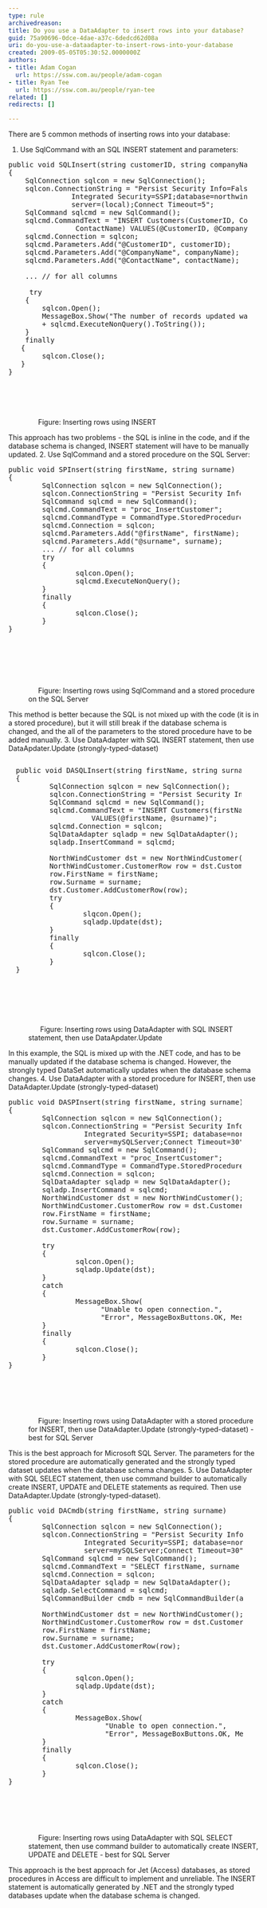 ```yaml
---
type: rule
archivedreason: 
title: Do you use a DataAdapter to insert rows into your database?
guid: 75a90696-0dce-4dae-a37c-6dedcd62d08a
uri: do-you-use-a-dataadapter-to-insert-rows-into-your-database
created: 2009-05-05T05:30:52.0000000Z
authors:
- title: Adam Cogan
  url: https://ssw.com.au/people/adam-cogan
- title: Ryan Tee
  url: https://ssw.com.au/people/ryan-tee
related: []
redirects: []

---
```


There are 5 common methods of inserting rows into your database:  
<!--endintro-->

1. Use SqlCommand with an SQL INSERT statement and parameters:
<dl class="goodCode">        <dt style="width&#58;95.47%;height&#58;516px;">
        <pre>public void SQLInsert(string customerID, string companyName, string contactName)<br>&#123;<br>    SqlConnection sqlcon = new SqlConnection();<br>    sqlcon.ConnectionString = &quot;Persist Security Info=False; <br>               Integrated Security=SSPI;database=northwindJV;<br>               server=(local);Connect Timeout=5&quot;;<br>    SqlCommand sqlcmd = new SqlCommand();<br>    sqlcmd.CommandText = &quot;INSERT Customers(CustomerID, CompanyName, <br>                ContactName) VALUES(@CustomerID, @CompanyName, @ContactName)&quot;;<br>    sqlcmd.Connection = sqlcon;<br>    sqlcmd.Parameters.Add(&quot;@CustomerID&quot;, customerID);<br>    sqlcmd.Parameters.Add(&quot;@CompanyName&quot;, companyName);<br>    sqlcmd.Parameters.Add(&quot;@ContactName&quot;, contactName);<br>    <br>    ... // for all columns<br>    <br>    &#160;try<br>    &#123;<br>        sqlcon.Open();<br>        MessageBox.Show(&quot;The number of records updated was&#58; &quot; <br>        + sqlcmd.ExecuteNonQuery().ToString());<br>    &#125;<br>    finally<br>   &#123;<br>        sqlcon.Close();<br>   &#125;<br>&#125;</pre>
        </dt>
        <dd>&#160;&#160;&#160;&#160; Figure&#58; Inserting rows using INSERT </dd>
    </dl>    This approach has two problems - the SQL is inline in the code, and if the database schema is changed, INSERT statement will have to be manually updated.
2. Use SqlCommand and a stored procedure on the SQL Server:
<dl class="goodCode">        <dt style="width&#58;92.44%;height&#58;443px;">
        <pre>public void SPInsert(string firstName, string surname)<br>&#123;<br>    &#160;&#160;&#160;&#160;SqlConnection sqlcon = new SqlConnection();<br>    &#160;&#160;&#160;&#160;sqlcon.ConnectionString = &quot;Persist Security Info=False;Integrated Security=SSPI; database=northwind;server=mySQLServer;Connect Timeout=30&quot;;<br>    &#160;&#160;&#160;&#160;SqlCommand sqlcmd = new SqlCommand();<br>    &#160;&#160;&#160;&#160;sqlcmd.CommandText = &quot;proc_InsertCustomer&quot;;<br>    &#160;&#160;&#160;&#160;sqlcmd.CommandType = CommandType.StoredProcedure;<br>    &#160;&#160;&#160;&#160;sqlcmd.Connection = sqlcon;<br>    &#160;&#160;&#160;&#160;sqlcmd.Parameters.Add(&quot;@firstName&quot;, firstName);<br>    &#160;&#160;&#160;&#160;sqlcmd.Parameters.Add(&quot;@surname&quot;, surname);<br>    &#160;&#160;&#160;&#160;... // for all columns<br>    &#160;&#160;&#160;&#160;try<br>    &#160;&#160;&#160;&#160;&#123;<br>        &#160;&#160;&#160;&#160;&#160;&#160;&#160;&#160;sqlcon.Open();<br>        &#160;&#160;&#160;&#160;&#160;&#160;&#160;&#160;sqlcmd.ExecuteNonQuery();<br>    &#160;&#160;&#160;&#160;&#125;<br>    &#160;&#160;&#160;&#160;finally<br>    &#160;&#160;&#160;&#160;&#123;<br>        &#160;&#160;&#160;&#160;&#160;&#160;&#160;&#160;sqlcon.Close();<br>    &#160;&#160;&#160;&#160;&#125;<br>&#125;</pre>
        </dt>
        <dd>&#160;&#160;&#160;&#160; Figure&#58; Inserting rows using SqlCommand and a stored procedure on the SQL Server </dd>
    </dl>    This method is better because the SQL is not mixed up with the code (it is in a stored procedure), but it will still break if the database schema is changed, and the all of the parameters to the stored procedure have to be added manually.
3. Use DataAdapter with SQL INSERT statement, then use DataApdater.Update (strongly-typed-dataset)
<dl class="goodCode">        <dt style="overflow-x&#58;scroll;width&#58;92.76%;height&#58;533px;">
        <pre style="padding-left&#58;15px;">public void DASQLInsert(string firstName, string surname)<br>&#123;<br>    &#160;&#160;&#160;&#160;SqlConnection sqlcon = new SqlConnection();<br>    &#160;&#160;&#160;&#160;sqlcon.ConnectionString = &quot;Persist Security Info=False; Integrated Security=SSPI; database=northwind; server=mySQLServer;Connect Timeout=30&quot;;<br>    &#160;&#160;&#160;&#160;SqlCommand sqlcmd = new SqlCommand();<br>    &#160;&#160;&#160;&#160;sqlcmd.CommandText = &quot;INSERT Customers(firstName, surname) <br>                  VALUES(@firstName, @surname)&quot;;<br>    &#160;&#160;&#160;&#160;sqlcmd.Connection = sqlcon;<br>    &#160;&#160;&#160;&#160;SqlDataAdapter sqladp = new SqlDataAdapter();<br>    &#160;&#160;&#160;&#160;sqladp.InsertCommand = sqlcmd;<br>    <br>    &#160;&#160;&#160;&#160;NorthWindCustomer dst = new NorthWindCustomer();<br>    &#160;&#160;&#160;&#160;NorthWindCustomer.CustomerRow row = dst.Customer.NewCustomerRow();<br>    &#160;&#160;&#160;&#160;row.FirstName = firstName;<br>    &#160;&#160;&#160;&#160;row.Surname = surname;<br>    &#160;&#160;&#160;&#160;dst.Customer.AddCustomerRow(row);<br>    &#160;&#160;&#160;&#160;try<br>    &#160;&#160;&#160;&#160;&#123;<br>        &#160;&#160;&#160;&#160;&#160;&#160;&#160;&#160;slqcon.Open();<br>        &#160;&#160;&#160;&#160;&#160;&#160;&#160;&#160;sqladp.Update(dst);<br>    &#160;&#160;&#160;&#160;&#125;<br>    &#160;&#160;&#160;&#160;finally<br>    &#160;&#160;&#160;&#160;&#123;  <br>        &#160;&#160;&#160;&#160;&#160;&#160;&#160;&#160;sqlcon.Close();<br>    &#160;&#160;&#160;&#160;&#125;<br>&#125;</pre>
        </dt>
        <dd>&#160;&#160;&#160;&#160;&#160; Figure&#58; Inserting rows using DataAdapter with SQL INSERT statement, then use DataApdater.Update </dd>
    </dl>    In this example, the SQL is mixed up with the .NET code, and has to be manually updated if the database schema is changed. However, the strongly typed DataSet automatically updates when the database schema changes.
4. Use DataAdapter with a stored procedure for INSERT, then use DataAdapter.Update (strongly-typed-dataset)
<dl class="goodCode">        <dt style="width&#58;92.93%;height&#58;639px;">
        <pre>public void DASPInsert(string firstName, string surname)<br>&#123;<br>    &#160;&#160;&#160;&#160;SqlConnection sqlcon = new SqlConnection();<br>    &#160;&#160;&#160;&#160;sqlcon.ConnectionString = &quot;Persist Security Info=False;<br>                  Integrated Security=SSPI; database=northwind;<br>                  server=mySQLServer;Connect Timeout=30&quot;;<br>    &#160;&#160;&#160;&#160;SqlCommand sqlcmd = new SqlCommand();<br>    &#160;&#160;&#160;&#160;sqlcmd.CommandText = &quot;proc_InsertCustomer&quot;;<br>    &#160;&#160;&#160;&#160;sqlcmd.CommandType = CommandType.StoredProcedure;<br>    &#160;&#160;&#160;&#160;sqlcmd.Connection = sqlcon;<br>    &#160;&#160;&#160;&#160;SqlDataAdapter sqladp = new SqlDataAdapter();<br>    &#160;&#160;&#160;&#160;sqladp.InsertCommand = sqlcmd;<br>    &#160;&#160;&#160;&#160;NorthWindCustomer dst = new NorthWindCustomer();<br>    &#160;&#160;&#160;&#160;NorthWindCustomer.CustomerRow row = dst.Customer.NewCustomerRow();<br>    &#160;&#160;&#160;&#160;row.FirstName = firstName;<br>    &#160;&#160;&#160;&#160;row.Surname = surname;<br>    &#160;&#160;&#160;&#160;dst.Customer.AddCustomerRow(row);<br>    <br>    &#160;&#160;&#160;&#160;try<br>    &#160;&#160;&#160;&#160;&#123;<br>        &#160;&#160;&#160;&#160;&#160;&#160;&#160;&#160;sqlcon.Open();<br>        &#160;&#160;&#160;&#160;&#160;&#160;&#160;&#160;sqladp.Update(dst);<br>    &#160;&#160;&#160;&#160;&#125;<br>    &#160;&#160;&#160;&#160;catch<br>    &#160;&#160;&#160;&#160;&#123;<br>        &#160;&#160;&#160;&#160;&#160;&#160;&#160;&#160;MessageBox.Show(<br>            &#160;&#160;&#160;&#160;&#160;&#160;&#160;&#160;&#160;&#160;&quot;Unable to open connection.&quot;,<br>            &#160;&#160;&#160;&#160;&#160;&#160;&#160;&#160;&#160;&#160;&quot;Error&quot;, MessageBoxButtons.OK, MessageBoxIcon.Error);<br>    &#160;&#160;&#160;&#160;&#125;<br>    &#160;&#160;&#160;&#160;finally<br>    &#160;&#160;&#160;&#160;&#123;<br>        &#160;&#160;&#160;&#160;&#160;&#160;&#160;&#160;sqlcon.Close();<br>    &#160;&#160;&#160;&#160;&#125;<br>&#125;</pre>
        </dt>
        <dd>&#160;&#160;&#160;&#160;&#160;Figure&#58; Inserting rows using DataAdapter with a stored procedure for INSERT, then use DataAdapter.Update (strongly-typed-dataset) - best for SQL Server </dd>
    </dl>    This is the best approach for Microsoft SQL Server. The parameters for the stored procedure are automatically generated and the strongly typed dataset updates when the database schema changes.
5. Use DataAdapter with SQL SELECT statement, then use command builder to automatically create INSERT, UPDATE and DELETE statements as required. Then use DataAdapter.Update (strongly-typed-dataset).
<dl class="goodCode">        <dt style="width&#58;93.41%;height&#58;656px;">
        <pre>public void DACmdb(string firstName, string surname)<br>&#123;<br>    &#160;&#160;&#160;&#160;SqlConnection sqlcon = new SqlConnection();<br>    &#160;&#160;&#160;&#160;sqlcon.ConnectionString = &quot;Persist Security Info=False;<br>                  Integrated Security=SSPI; database=northwind;<br>                  server=mySQLServer;Connect Timeout=30&quot;;<br>    &#160;&#160;&#160;&#160;SqlCommand sqlcmd = new SqlCommand();<br>    &#160;&#160;&#160;&#160;sqlcmd.CommandText = &quot;SELECT firstName, surname FROM Customers&quot;;<br>    &#160;&#160;&#160;&#160;sqlcmd.Connection = sqlcon;<br>    &#160;&#160;&#160;&#160;SqlDataAdapter sqladp = new SqlDataAdapter();<br>    &#160;&#160;&#160;&#160;sqladp.SelectCommand = sqlcmd;<br>    &#160;&#160;&#160;&#160;SqlCommandBuilder cmdb = new SqlCommandBuilder(adp);<br>    <br>    &#160;&#160;&#160;&#160;NorthWindCustomer dst = new NorthWindCustomer();<br>    &#160;&#160;&#160;&#160;NorthWindCustomer.CustomerRow row = dst.Customer.NewCustomerRow();<br>    &#160;&#160;&#160;&#160;row.FirstName = firstName;<br>    &#160;&#160;&#160;&#160;row.Surname = surname;<br>    &#160;&#160;&#160;&#160;dst.Customer.AddCustomerRow(row);<br>    <br>    &#160;&#160;&#160;&#160;try<br>    &#160;&#160;&#160;&#160;&#123;<br>        &#160;&#160;&#160;&#160;&#160;&#160;&#160;&#160;sqlcon.Open();<br>        &#160;&#160;&#160;&#160;&#160;&#160;&#160;&#160;sqladp.Update(dst);<br>    &#160;&#160;&#160;&#160;&#125;<br>    &#160;&#160;&#160;&#160;catch<br>    &#160;&#160;&#160;&#160;&#123;<br>        &#160;&#160;&#160;&#160;&#160;&#160;&#160;&#160;MessageBox.Show(<br>            &#160;&#160;&#160;&#160;&#160;&#160;&#160;&#160;&#160;&#160;&#160;&quot;Unable to open connection.&quot;,<br>            &#160;&#160;&#160;&#160;&#160;&#160;&#160;&#160;&#160;&#160;&#160;&quot;Error&quot;, MessageBoxButtons.OK, MessageBoxIcon.Error);<br>    &#160;&#160;&#160;&#160;&#125;<br>    &#160;&#160;&#160;&#160;finally<br>    &#160;&#160;&#160;&#160;&#123;<br>        &#160;&#160;&#160;&#160;&#160;&#160;&#160;&#160;sqlcon.Close();<br>    &#160;&#160;&#160;&#160;&#125;<br>&#125;</pre>
        </dt>
        <dd>&#160;&#160;&#160;&#160; Figure&#58; Inserting rows using DataAdapter with SQL SELECT statement, then use command builder to automatically create INSERT, UPDATE and DELETE - best for SQL Server</dd>
    </dl>    This approach is the best approach for Jet (Access) databases, as stored procedures in Access are difficult to implement and unreliable. The INSERT statement is automatically generated by .NET and the strongly typed databases update when the database schema is changed.
